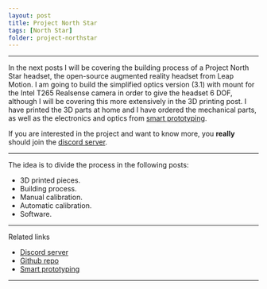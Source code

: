 ```yaml
---
layout: post
title: Project North Star
tags: [North Star]
folder: project-northstar
---
```

***

In the next posts I will be covering the building process of a Project North Star headset, the open-source augmented reality headset from Leap Motion. I am going to build the simplified optics version (3.1) with mount for the Intel T265 Realsense camera in order to give the headset 6 DOF, although I will be covering this more extensively in the 3D printing post. I have printed the 3D parts at home and I have ordered the mechanical parts, as well as the electronics and optics from [smart prototyping](https://www.smart-prototyping.com/AR-VR-MR-XR). 

If you are interested in the project and want to know more, you **really** should join the [discord server](https://discordapp.com/invite/ATPm9Fy).

***

The idea is to divide the process in the following posts:

+ 3D printed pieces.
+ Building process.
+ Manual calibration.
+ Automatic calibration.
+ Software.

***

Related links
+ [Discord server](https://discordapp.com/invite/ATPm9Fy)
+ [Github repo](https://leapmotion.github.io/ProjectNorthStar/) 
+ [Smart prototyping](https://www.smart-prototyping.com/AR-VR-MR-XR)

***
